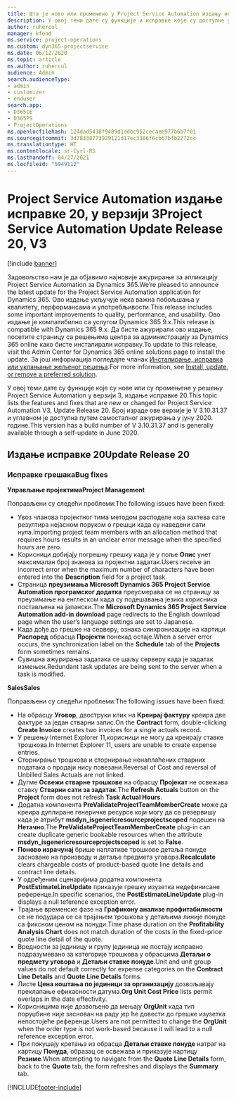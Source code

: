 ```yaml
---
title: Шта је ново или промењено у Project Service Automation издању исправке 20 у верзији 3
description: У овој теми дате су функције и исправке које су доступне у Project Service Automation издању исправке 20 у верзији 3
author: ruhercul
manager: kfend
ms.service: project-operations
ms.custom: dyn365-projectservice
ms.date: 06/12/2020
ms.topic: article
ms.author: ruhercul
audience: Admin
search.audienceType:
- admin
- customizer
- enduser
search.app:
- D365CE
- D365PS
- ProjectOperations
ms.openlocfilehash: 124dad5438f9489d1ddbc952cecaee977b6b7f01
ms.sourcegitcommit: 3d78338773929121d17ec3386f6cb67bfb2272cc
ms.translationtype: HT
ms.contentlocale: sr-Cyrl-RS
ms.lasthandoff: 04/27/2021
ms.locfileid: "5949112"
---
```

# <a name="project-service-automation-update-release-20-v3"></a><span data-ttu-id="6edc4-103">Project Service Automation издање исправке 20, у верзији 3</span><span class="sxs-lookup"><span data-stu-id="6edc4-103">Project Service Automation Update Release 20, V3</span></span>

[!include [banner](../includes/psa-now-project-operations.md)]

<span data-ttu-id="6edc4-104">Задовољство нам је да објавимо најновије ажурирање за апликацију Project Service Automation за Dynamics 365.</span><span class="sxs-lookup"><span data-stu-id="6edc4-104">We’re pleased to announce the latest update for the Project Service Automation application for Dynamics 365.</span></span> <span data-ttu-id="6edc4-105">Ово издање укључује нека важна побољшања у квалитету, перформансама и употребљивости.</span><span class="sxs-lookup"><span data-stu-id="6edc4-105">This release includes some important improvements to quality, performance, and usability.</span></span> <span data-ttu-id="6edc4-106">Ово издање је компатибилно са услугом Dynamics 365 9.x.</span><span class="sxs-lookup"><span data-stu-id="6edc4-106">This release is compatible with Dynamics 365 9.x.</span></span> <span data-ttu-id="6edc4-107">Да бисте ажурирали ово издање, посетите страницу са решењима центра за администрацију за Dynamics 365 online како бисте инсталирали исправку.</span><span class="sxs-lookup"><span data-stu-id="6edc4-107">To update to this release, visit the Admin Center for Dynamics 365 online solutions page to install the update.</span></span> <span data-ttu-id="6edc4-108">За још информација погледајте чланак [Инсталирање, исправка или уклањање жељеног решења](/power-platform/admin/install-remove-preferred-solution).</span><span class="sxs-lookup"><span data-stu-id="6edc4-108">For more information, see [Install, update, or remove a preferred solution](/power-platform/admin/install-remove-preferred-solution).</span></span>

<span data-ttu-id="6edc4-109">У овој теми дате су функције које су нове или су промењене у решењу Project Service Automation у верзији 3, издање исправке 20.</span><span class="sxs-lookup"><span data-stu-id="6edc4-109">This topic lists the features and fixes that are new or changed for Project Service Automation V3, Update Release 20.</span></span> <span data-ttu-id="6edc4-110">Број израде ове верзије је V 3.10.31.37 и углавном је доступна путем самосталног ажурирања у јуну 2020. године.</span><span class="sxs-lookup"><span data-stu-id="6edc4-110">This version has a build number of V 3.10.31.37 and is generally available through a self-update in June 2020.</span></span>

## <a name="update-release-20"></a><span data-ttu-id="6edc4-111">Издање исправке 20</span><span class="sxs-lookup"><span data-stu-id="6edc4-111">Update Release 20</span></span>

### <a name="bug-fixes"></a><span data-ttu-id="6edc4-112">Исправке грешака</span><span class="sxs-lookup"><span data-stu-id="6edc4-112">Bug fixes</span></span>

<span data-ttu-id="6edc4-113">**Управљање пројектима**</span><span class="sxs-lookup"><span data-stu-id="6edc4-113">**Project Management**</span></span>

<span data-ttu-id="6edc4-114">Поправљени су следећи проблеми:</span><span class="sxs-lookup"><span data-stu-id="6edc4-114">The following issues have been fixed:</span></span>

- <span data-ttu-id="6edc4-115">Увоз чланова пројектног тима методом расподеле која захтева сате резултира нејасном поруком о грешци када су наведени сати нула.</span><span class="sxs-lookup"><span data-stu-id="6edc4-115">Importing project team members with an allocation method that requires hours results in an unclear error message when the specified hours are zero.</span></span>
- <span data-ttu-id="6edc4-116">Корисници добијају погрешну грешку када је у поље **Опис** унет максималан број знакова за пројектни задатак.</span><span class="sxs-lookup"><span data-stu-id="6edc4-116">Users receive an incorrect error when the maximum number of characters have been entered into the **Description** field for a project task.</span></span>
- <span data-ttu-id="6edc4-117">Страница **преузимања Microsoft Dynamics 365 Project Service Automation програмског додатка** преусмерава се на страницу за преузимање на енглеском када су подешавања језика корисника постављена на јапански.</span><span class="sxs-lookup"><span data-stu-id="6edc4-117">The **Microsoft Dynamics 365 Project Service Automation add-in download** page redirects to the English download page when the user’s language settings are set to Japanese.</span></span>
- <span data-ttu-id="6edc4-118">Када дође до грешке на серверу, ознака синхронизације на картици **Распоред** обрасца **Пројекти** понекад остаје.</span><span class="sxs-lookup"><span data-stu-id="6edc4-118">When a server error occurs, the synchronization label on the **Schedule** tab of the **Projects** form sometimes remains.</span></span>
- <span data-ttu-id="6edc4-119">Сувишна ажурирања задатака се шаљу серверу када је задатак измењен.</span><span class="sxs-lookup"><span data-stu-id="6edc4-119">Redundant task updates are being sent to the server when a task is modified.</span></span>

<span data-ttu-id="6edc4-120">**Sales**</span><span class="sxs-lookup"><span data-stu-id="6edc4-120">**Sales**</span></span>

<span data-ttu-id="6edc4-121">Поправљени су следећи проблеми:</span><span class="sxs-lookup"><span data-stu-id="6edc4-121">The following issues have been fixed:</span></span>

- <span data-ttu-id="6edc4-122">На обрасцу **Уговор**, двоструки клик на **Креирај фактуру** креира две фактуре за један стварни запис.</span><span class="sxs-lookup"><span data-stu-id="6edc4-122">On the **Contract** form, double-clicking **Create Invoice** creates two invoices for a single actuals record.</span></span>
- <span data-ttu-id="6edc4-123">У решењу Internet Explorer 11,корисници не могу да креирају ставке трошкова.</span><span class="sxs-lookup"><span data-stu-id="6edc4-123">In Internet Explorer 11, users are unable to create expense entries.</span></span>
- <span data-ttu-id="6edc4-124">Сторнирање трошкова и сторнирање ненаплаћених стварних података о продаји нису повезани.</span><span class="sxs-lookup"><span data-stu-id="6edc4-124">Reversal of Cost and reversal of Unbilled Sales Actuals are not linked.</span></span>
- <span data-ttu-id="6edc4-125">Дугме **Освежи стварне трошкове** на обрасцу **Пројекат** не освежава ставку **Стварни сати за задатак**.</span><span class="sxs-lookup"><span data-stu-id="6edc4-125">The **Refresh Actuals** button on the **Project** form does not refresh **Task Actual Hours**.</span></span>
- <span data-ttu-id="6edc4-126">Додатна компонента **PreValidateProjectTeamMemberCreate** може да креира дуплиране генеричке ресурсе који могу да се резервишу када је атрибут **msdyn_isgenericresourceprojectscoped** подешен на **Нетачно**.</span><span class="sxs-lookup"><span data-stu-id="6edc4-126">The **PreValidateProjectTeamMemberCreate** plug-in can create duplicate generic bookable resources when the attribute **msdyn_isgenericresourceprojectscoped** is set to **False**.</span></span>
- <span data-ttu-id="6edc4-127">**Поново израчунај** брише наплативе трошкове детаља понуде засноване на производу и детаље предмета уговора.</span><span class="sxs-lookup"><span data-stu-id="6edc4-127">**Recalculate** clears chargeable costs of product-based quote line details and contract line details.</span></span>
- <span data-ttu-id="6edc4-128">У одређеним сценаријима додатна компонента **PostEstimateLineUpdate** приказује грешку изузетка недефинисане референце.</span><span class="sxs-lookup"><span data-stu-id="6edc4-128">In specific scenarios, the **PostEstimateLineUpdate** plug-in displays a null teference exception error.</span></span>
- <span data-ttu-id="6edc4-129">Трајање временске фазе на **Графикону анализе профитабилности** се не подудара се са трајањем трошкова у детаљима линије понуде са фиксном ценом на понуди.</span><span class="sxs-lookup"><span data-stu-id="6edc4-129">Time phase duration on the **Profitability Analysis Chart** does not match duration of the costs in the fixed-price quote line detail of the quote.</span></span>
- <span data-ttu-id="6edc4-130">Вредности за јединицу и групу јединица не постају исправно подразумевано за категорије трошкова у обрасцима **Детаљи о предмету уговора** и **Детаљи ставке понуде**.</span><span class="sxs-lookup"><span data-stu-id="6edc4-130">Unit and unit group values do not default correctly for expense categories on the **Contract Line Details** and **Quote Line Details** forms.</span></span>
- <span data-ttu-id="6edc4-131">Листе **Цена коштања по јединици за организацију** дозвољавају преклапање ефикасности датума.</span><span class="sxs-lookup"><span data-stu-id="6edc4-131">**Org Unit Cost Price** lists permit overlaps in the date effectivity.</span></span>
- <span data-ttu-id="6edc4-132">Корисницима није дозвољено да мењају **OrgUnit** када тип поруџбине није заснован на раду јер ће довести до грешке изузетка непостојеће референце.</span><span class="sxs-lookup"><span data-stu-id="6edc4-132">Users are not permitted to change the **OrgUnit** when the order type is not work-based because it will lead to a null reference exception error.</span></span>
- <span data-ttu-id="6edc4-133">При покушају кретања из обрасца **Детаљи ставке понуде** натраг на картицу **Понуда**, образац се освежава и приказује картицу **Резиме**.</span><span class="sxs-lookup"><span data-stu-id="6edc4-133">When attempting to navigate from the **Quote Line Details** form, back to the **Quote** tab, the form refreshes and displays the **Summary** tab.</span></span>


[!INCLUDE[footer-include](../includes/footer-banner.md)]